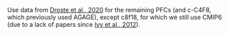 Use data from [Droste et al., 2020](https://doi.org/10.5194/acp-20-4787-2020)
for the remaining PFCs (and c-C4F8, which previously used AGAGE),
except c8f18, for which we still use CMIP6
(due to a lack of papers since [Ivy et al., 2012](https://doi.org/10.5194/acp-12-7635-2012)).
